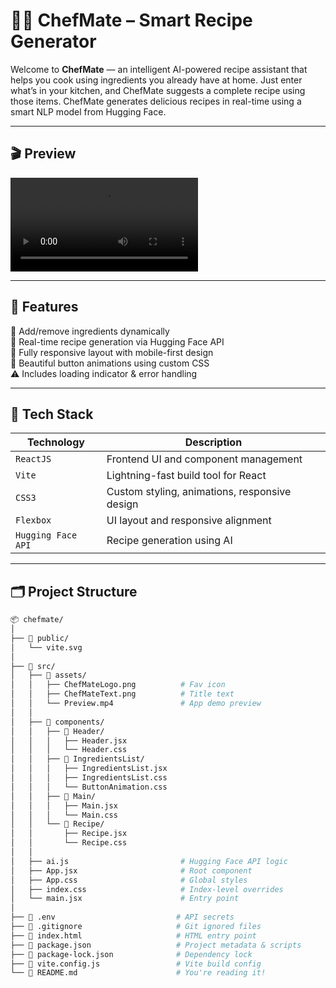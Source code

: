 # 🧑‍🍳 ChefMate – Smart Recipe Generator

Welcome to **ChefMate** — an intelligent AI-powered recipe assistant that helps you cook using ingredients you already have at home.
Just enter what’s in your kitchen, and ChefMate suggests a complete recipe using those items. 
ChefMate generates delicious recipes in real-time using a smart NLP model from Hugging Face.

---

## 🎬 Preview

![Demo Video](src/assets/preview.mp4)

---

## 📱 Features

🧺 Add/remove ingredients dynamically  
🍲 Real-time recipe generation via Hugging Face API  
🎯 Fully responsive layout with mobile-first design  
🎨 Beautiful button animations using custom CSS  
⚠️ Includes loading indicator & error handling  

---

## 🧰 Tech Stack

| Technology        | Description                                 |
|-------------------|---------------------------------------------|
| `ReactJS`         | Frontend UI and component management        |
| `Vite`            | Lightning-fast build tool for React         |
| `CSS3`            | Custom styling, animations, responsive design |
| `Flexbox`         | UI layout and responsive alignment          |
| `Hugging Face API`| Recipe generation using AI                  |

---

## 🗂️ Project Structure

```bash
📦 chefmate/
│
├── 📁 public/
│   └── vite.svg
│
├── 📁 src/
│   ├── 📁 assets/
│   │   ├── ChefMateLogo.png          # Fav icon
│   │   ├── ChefMateText.png          # Title text
│   │   └── Preview.mp4               # App demo preview
│   │
│   ├── 📁 components/
│   │   ├── 📁 Header/
│   │   │   ├── Header.jsx
│   │   │   └── Header.css
│   │   ├── 📁 IngredientsList/
│   │   │   ├── IngredientsList.jsx
│   │   │   ├── IngredientsList.css
│   │   │   └── ButtonAnimation.css
│   │   ├── 📁 Main/
│   │   │   ├── Main.jsx
│   │   │   └── Main.css
│   │   └── 📁 Recipe/
│   │       ├── Recipe.jsx
│   │       └── Recipe.css
│   │
│   ├── ai.js                         # Hugging Face API logic
│   ├── App.jsx                       # Root component
│   ├── App.css                       # Global styles
│   ├── index.css                     # Index-level overrides
│   └── main.jsx                      # Entry point
│
├── 📄 .env                           # API secrets
├── 📄 .gitignore                     # Git ignored files
├── 📄 index.html                     # HTML entry point
├── 📄 package.json                   # Project metadata & scripts
├── 📄 package-lock.json              # Dependency lock
├── 📄 vite.config.js                 # Vite build config
└── 📄 README.md                      # You're reading it!


